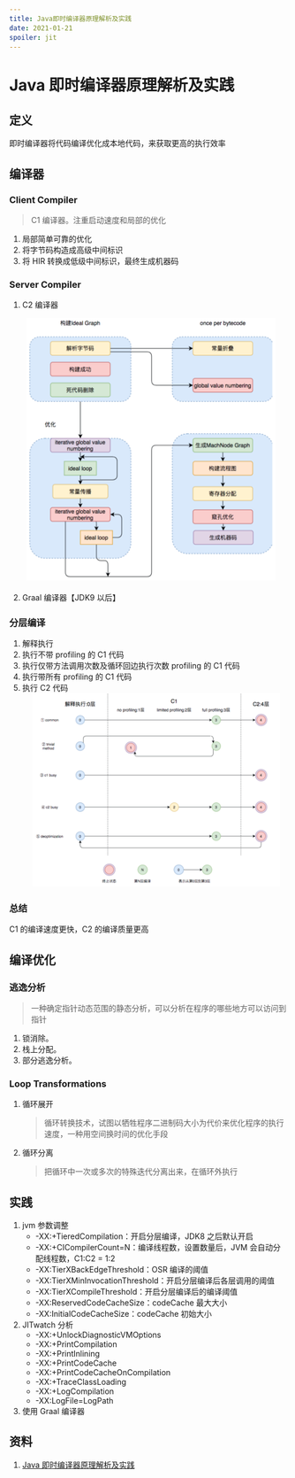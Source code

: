 ```yaml
---
title: Java即时编译器原理解析及实践
date: 2021-01-21
spoiler: jit
---
```


# Java 即时编译器原理解析及实践

## 定义

即时编译器将代码编译优化成本地代码，来获取更高的执行效率

## 编译器

### Client Compiler

> C1 编译器。注重启动速度和局部的优化

1. 局部简单可靠的优化
2. 将字节码构造成高级中间标识
3. 将 HIR 转换成低级中间标识，最终生成机器码

### Server Compiler

1. C2 编译器

![image](./c2.png)

2. Graal 编译器【JDK9 以后】

### 分层编译

1. 解释执行
2. 执行不带 profiling 的 C1 代码
3. 执行仅带方法调用次数及循环回边执行次数 profiling 的 C1 代码
4. 执行带所有 profiling 的 C1 代码
5. 执行 C2 代码
   ![image](./seprate.png)

### 总结

C1 的编译速度更快，C2 的编译质量更高

## 编译优化

### 逃逸分析

> 一种确定指针动态范围的静态分析，可以分析在程序的哪些地方可以访问到指针

1. 锁消除。
2. 栈上分配。
3. 部分逃逸分析。

### Loop Transformations

1. 循环展开
   > 循环转换技术，试图以牺牲程序二进制码大小为代价来优化程序的执行速度，一种用空间换时间的优化手段
2. 循环分离
   > 把循环中一次或多次的特殊迭代分离出来，在循环外执行

## 实践

1. jvm 参数调整
   - -XX:+TieredCompilation：开启分层编译，JDK8 之后默认开启
   - -XX:+CICompilerCount=N：编译线程数，设置数量后，JVM 会自动分配线程数，C1:C2 = 1:2
   - -XX:TierXBackEdgeThreshold：OSR 编译的阈值
   - -XX:TierXMinInvocationThreshold：开启分层编译后各层调用的阈值
   - -XX:TierXCompileThreshold：开启分层编译后的编译阈值
   - -XX:ReservedCodeCacheSize：codeCache 最大大小
   - -XX:InitialCodeCacheSize：codeCache 初始大小
2. JITwatch 分析
   - -XX:+UnlockDiagnosticVMOptions
   - -XX:+PrintCompilation
   - -XX:+PrintInlining
   - -XX:+PrintCodeCache
   - -XX:+PrintCodeCacheOnCompilation
   - -XX:+TraceClassLoading
   - -XX:+LogCompilation
   - -XX:LogFile=LogPath
3. 使用 Graal 编译器

## 资料

1. [Java 即时编译器原理解析及实践](https://tech.meituan.com/2020/10/22/java-jit-practice-in-meituan.html)
